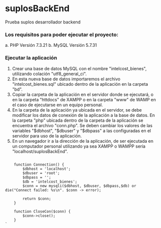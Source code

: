 # suplosBackEnd
Prueba suplos desarrollador backend

### Los requisitos para poder ejecutar el proyecto:

a. PHP Versión 7.3.21
b. MySQL Versión 5.7.31

### Ejecutar la aplicación

1. Crear una base de datos MySQL con el nombre "intelcost_bienes", utilizando colación "utf8_general_ci".
2. En esta nueva base de datos importaremos el archivo "intelcost_bienes.sql" ubicado dentro de la aplicación en la carpeta "bd".
3. Copiar la carpeta de la aplicación en el servidor donde se ejecutará, o en la carpeta "httdocs" de XAMPP o en la carpeta "www" de WAMP en el caso de ejecutarse en un equipo personal.
4. En la carpeta de la aplicación ya ubicada en el servidor, se debe modificar los datos de conexión de la aplicación a la base de datos. En la carpeta "php" ubicada dentro de la carpeta de la aplicación se encuentra el archivo "conn.php". Se deben cambiar los valores de las variables "$dbhost", "$dbuser" y "$dbpass" a las configuradas en el servidor para uso de la aplicación.
5. En un navegador ir a la dirección de la aplicación, de ser ejecutada en un computador personal utilizando ya sea XAMPP o WAMPP sería "localhost/suplosBackEnd".

```<?php
	
	function Connection() {
		$dbhost = 'localhost'; 
		$dbuser = 'root';
		$dbpass = '';
		$db = 'intelcost_bienes';
		$conn = new mysqli($dbhost, $dbuser, $dbpass,$db) or die("Connect failed: %s\n". $conn -> error);
		 
		return $conn;
	}
	 
	function CloseCon($conn) {
	 	$conn->close();
	}
`